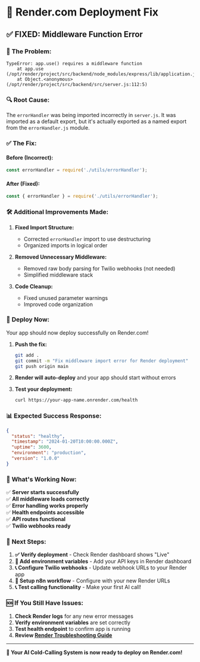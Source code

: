 # 🔧 Render.com Deployment Fix

## ✅ **FIXED: Middleware Function Error**

### 🚨 **The Problem:**
```
TypeError: app.use() requires a middleware function
    at app.use (/opt/render/project/src/backend/node_modules/express/lib/application.js:217:11)
    at Object.<anonymous> (/opt/render/project/src/backend/src/server.js:112:5)
```

### 🔍 **Root Cause:**
The `errorHandler` was being imported incorrectly in `server.js`. It was imported as a default export, but it's actually exported as a named export from the `errorHandler.js` module.

### ✅ **The Fix:**

#### **Before (Incorrect):**
```javascript
const errorHandler = require('./utils/errorHandler');
```

#### **After (Fixed):**
```javascript
const { errorHandler } = require('./utils/errorHandler');
```

### 🛠️ **Additional Improvements Made:**

1. **Fixed Import Structure:**
   - Corrected `errorHandler` import to use destructuring
   - Organized imports in logical order

2. **Removed Unnecessary Middleware:**
   - Removed raw body parsing for Twilio webhooks (not needed)
   - Simplified middleware stack

3. **Code Cleanup:**
   - Fixed unused parameter warnings
   - Improved code organization

### 🚀 **Deploy Now:**

Your app should now deploy successfully on Render.com! 

1. **Push the fix:**
   ```bash
   git add .
   git commit -m "Fix middleware import error for Render deployment"
   git push origin main
   ```

2. **Render will auto-deploy** and your app should start without errors

3. **Test your deployment:**
   ```bash
   curl https://your-app-name.onrender.com/health
   ```

### 📊 **Expected Success Response:**
```json
{
  "status": "healthy",
  "timestamp": "2024-01-20T10:00:00.000Z",
  "uptime": 3600,
  "environment": "production",
  "version": "1.0.0"
}
```

### 🎯 **What's Working Now:**

✅ **Server starts successfully**  
✅ **All middleware loads correctly**  
✅ **Error handling works properly**  
✅ **Health endpoints accessible**  
✅ **API routes functional**  
✅ **Twilio webhooks ready**  

### 🔄 **Next Steps:**

1. **✅ Verify deployment** - Check Render dashboard shows "Live"
2. **🔧 Add environment variables** - Add your API keys in Render dashboard
3. **📞 Configure Twilio webhooks** - Update webhook URLs to your Render app
4. **🔄 Setup n8n workflow** - Configure with your new Render URLs
5. **📞 Test calling functionality** - Make your first AI call!

### 🆘 **If You Still Have Issues:**

1. **Check Render logs** for any new error messages
2. **Verify environment variables** are set correctly
3. **Test health endpoint** to confirm app is running
4. **Review [Render Troubleshooting Guide](docs/render-troubleshooting.md)**

---

**🎉 Your AI Cold-Calling System is now ready to deploy on Render.com!**
